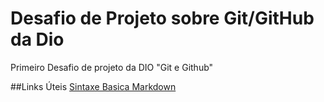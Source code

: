 # Desafio de Projeto sobre Git/GitHub da Dio
Primeiro Desafio de projeto da DIO "Git e Github"

##Links Úteis
[Sintaxe Basica Markdown](https://www.markdownguide.org)
